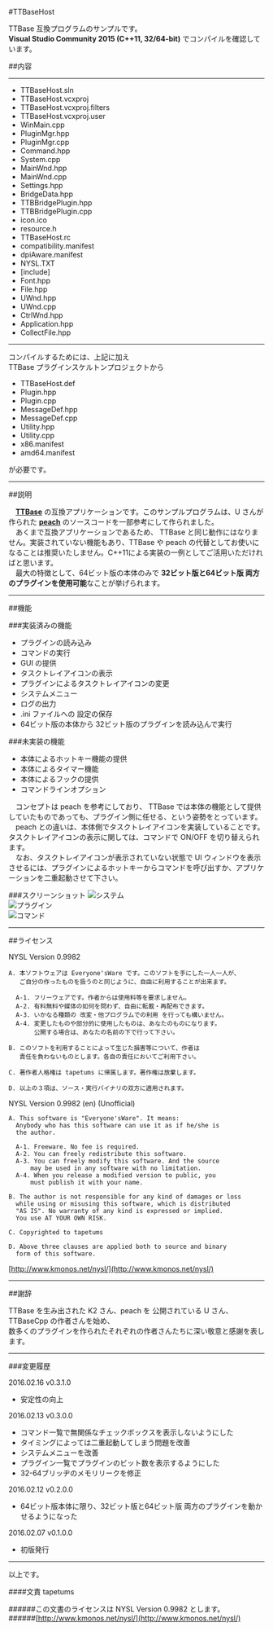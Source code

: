 #TTBaseHost

TTBase 互換プログラムのサンプルです。  
**Visual Studio Community 2015 (C++11, 32/64-bit)** でコンパイルを確認しています。

##内容

---

- TTBaseHost.sln
- TTBaseHost.vcxproj
- TTBaseHost.vcxproj.filters
- TTBaseHost.vcxproj.user
- WinMain.cpp
- PluginMgr.hpp
- PluginMgr.cpp
- Command.hpp
- System.cpp
- MainWnd.hpp
- MainWnd.cpp
- Settings.hpp
- BridgeData.hpp
- TTBBridgePlugin.hpp
- TTBBridgePlugin.cpp
- icon.ico
- resource.h
- TTBaseHost.rc
- compatibility.manifest
- dpiAware.manifest
- NYSL.TXT
- [include]
 - Font.hpp
 - File.hpp
 - UWnd.hpp
 - UWnd.cpp
 - CtrlWnd.hpp
 - Application.hpp
 - CollectFile.hpp 

---

コンパイルするためには、上記に加え  
TTBase プラグインスケルトンプロジェクトから

- TTBaseHost.def
- Plugin.hpp
- Plugin.cpp
- MessageDef.hpp
- MessageDef.cpp
- Utility.hpp
- Utility.cpp
- x86.manifest
- amd64.manifest

が必要です。

---

##説明

　[**TTBase**](https://osdn.jp/projects/ttbase/) の互換アプリケーションです。このサンプルプログラムは、U さんが作られた [**peach**](http://white2.php.xdomain.jp/?page_id=27) のソースコードを一部参考にして作られました。  
　あくまで互換アプリケーションであるため、 TTBase と同じ動作にはなりません。実装されていない機能もあり、TTBase や peach の代替としてお使いになることは推奨いたしません。C++11による実装の一例としてご活用いただければと思います。  
　最大の特徴として、64ビット版の本体のみで **32ビット版と64ビット版 両方のプラグインを使用可能**なことが挙げられます。



---

##機能

###実装済みの機能
- プラグインの読み込み
- コマンドの実行
- GUI の提供
- タスクトレイアイコンの表示
- プラグインによるタスクトレイアイコンの変更
- システムメニュー
- ログの出力
- .ini ファイルへの 設定の保存
- 64ビット版の本体から 32ビット版のプラグインを読み込んで実行

###未実装の機能
- 本体によるホットキー機能の提供
- 本体によるタイマー機能
- 本体によるフックの提供
- コマンドラインオプション

　コンセプトは peach を参考にしており、 TTBase では本体の機能として提供していたものであっても、プラグイン側に任せる、という姿勢をとっています。  
　peach との違いは、本体側でタスクトレイアイコンを実装していることです。タスクトレイアイコンの表示に関しては、コマンドで ON/OFF を切り替えられます。  
　なお、タスクトレイアイコンが表示されていない状態で UI ウィンドウを表示させるには、プラグインによるホットキーからコマンドを呼び出すか、アプリケーションを二重起動させて下さい。

###スクリーンショット
![システム](./ss/System.png)  
![プラグイン](./ss/Plugins.png)  
![コマンド](./ss/Commands.png)  

---

##ライセンス

NYSL Version 0.9982
```
A. 本ソフトウェアは Everyone'sWare です。このソフトを手にした一人一人が、
   ご自分の作ったものを扱うのと同じように、自由に利用することが出来ます。

  A-1. フリーウェアです。作者からは使用料等を要求しません。
  A-2. 有料無料や媒体の如何を問わず、自由に転載・再配布できます。
  A-3. いかなる種類の 改変・他プログラムでの利用 を行っても構いません。
  A-4. 変更したものや部分的に使用したものは、あなたのものになります。
       公開する場合は、あなたの名前の下で行って下さい。

B. このソフトを利用することによって生じた損害等について、作者は
   責任を負わないものとします。各自の責任においてご利用下さい。

C. 著作者人格権は tapetums に帰属します。著作権は放棄します。

D. 以上の３項は、ソース・実行バイナリの双方に適用されます。
```

NYSL Version 0.9982 (en) (Unofficial)
```
A. This software is "Everyone'sWare". It means:
  Anybody who has this software can use it as if he/she is
  the author.

  A-1. Freeware. No fee is required.
  A-2. You can freely redistribute this software.
  A-3. You can freely modify this software. And the source
      may be used in any software with no limitation.
  A-4. When you release a modified version to public, you
      must publish it with your name.

B. The author is not responsible for any kind of damages or loss
  while using or misusing this software, which is distributed
  "AS IS". No warranty of any kind is expressed or implied.
  You use AT YOUR OWN RISK.

C. Copyrighted to tapetums

D. Above three clauses are applied both to source and binary
  form of this software.
```

[http://www.kmonos.net/nysl/](http://www.kmonos.net/nysl/)

---

##謝辞

TTBase を生み出された K2 さん、peach を 公開されている U さん、TTBaseCpp の作者さんを始め、  
数多くのプラグインを作られたそれぞれの作者さんたちに深い敬意と感謝を表します。

---

###変更履歴

2016.02.16 v0.3.1.0
- 安定性の向上

2016.02.13 v0.3.0.0
- コマンド一覧で無関係なチェックボックスを表示しないようにした
- タイミングによっては二重起動してしまう問題を改善
- システムメニューを改善
- プラグイン一覧でプラグインのビット数を表示するようにした
- 32-64ブリッヂのメモリリークを修正
 
2016.02.12 v0.2.0.0
- 64ビット版本体に限り、32ビット版と64ビット版 両方のプラグインを動かせるようになった

2016.02.07  v0.1.0.0
- 初版発行

---

以上です。

####文責
tapetums

######この文書のライセンスは NYSL Version 0.9982 とします。  
######[http://www.kmonos.net/nysl/](http://www.kmonos.net/nysl/)
